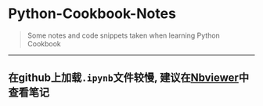 # Python-Cookbook-Notes
>Some notes and code snippets taken when learning Python Cookbook
* * *
## **在github上加载`.ipynb`文件较慢, 建议在[Nbviewer](http://nbviewer.jupyter.org/github/PerpetualSmile/Python-Cookbook-Notes/tree/master/)中查看笔记**
